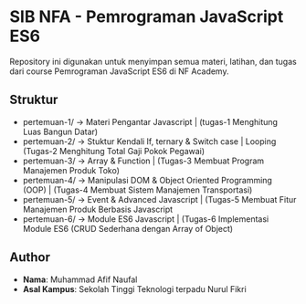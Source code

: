 # SIB NFA - Pemrograman JavaScript ES6

Repository ini digunakan untuk menyimpan semua materi, latihan, dan tugas dari course Pemrograman JavaScript ES6 di NF Academy.

## Struktur
- pertemuan-1/ → Materi Pengantar Javascript | (tugas-1 Menghitung Luas Bangun Datar)
- pertemuan-2/ → Stuktur Kendali If, ternary & Switch case | Looping (Tugas-2 Menghitung Total Gaji Pokok Pegawai)
- pertemuan-3/ → Array & Function | (Tugas-3 Membuat Program Manajemen Produk Toko)
- pertemuan-4/ → Manipulasi DOM & Object Oriented Programming (OOP) | (Tugas-4 Membuat Sistem Manajemen Transportasi)
- pertemuan-5/ → Event & Advanced Javascript | (Tugas-5 Membuat Fitur Manajemen Produk Berbasis Javascript
- pertemuan-6/ → Module ES6 Javascript | (Tugas-6 Implementasi Module ES6 (CRUD Sederhana dengan Array of Object)

## Author
- **Nama**: Muhammad Afif Naufal
- **Asal Kampus**: Sekolah Tinggi Teknologi terpadu Nurul Fikri
